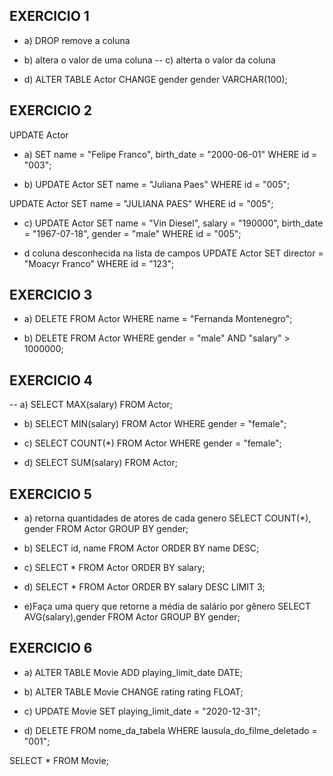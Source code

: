 ## EXERCICIO 1 
- a) DROP remove a coluna
- b) altera o valor de uma coluna
-- c) alterta o valor da coluna

- d)
ALTER TABLE Actor CHANGE gender gender VARCHAR(100);

## EXERCICIO 2
UPDATE Actor

- a)
SET name = "Felipe Franco",
birth_date = "2000-06-01"
WHERE id = "003";

- b)
UPDATE Actor
SET name = "Juliana Paes"
WHERE id = "005";

UPDATE Actor
SET name = "JULIANA PAES"
WHERE id = "005";

- c)
UPDATE Actor SET name = "Vin Diesel",
salary = "190000",
birth_date = "1967-07-18",
gender = "male"
WHERE id = "005";

- d coluna desconhecida na lista de campos
UPDATE Actor
SET director = "Moacyr Franco"
WHERE id = "123";

## EXERCICIO 3

- a) 
DELETE FROM Actor WHERE name = "Fernanda Montenegro";

- b)
DELETE FROM Actor WHERE gender = "male" AND "salary" > 1000000;

## EXERCICIO 4
-- a)
SELECT MAX(salary) FROM Actor;

- b)
SELECT MIN(salary) FROM Actor WHERE gender = "female";

- c)
SELECT COUNT(*) FROM Actor WHERE gender = "female";

- d)
SELECT SUM(salary) FROM Actor;

## EXERCICIO 5

- a) retorna  quantidades de atores de cada genero
SELECT COUNT(*), gender
FROM Actor
GROUP BY gender;

- b)
SELECT id, name FROM Actor ORDER BY name DESC;

- c)
SELECT * FROM Actor ORDER BY salary;

- d)
SELECT * FROM Actor
ORDER BY salary DESC LIMIT 3;

- e)Faça uma query que retorne a média de salário por gênero
SELECT AVG(salary),gender FROM Actor GROUP BY gender;

## EXERCICIO 6

- a) 
ALTER TABLE Movie ADD playing_limit_date DATE;

- b)
ALTER TABLE Movie CHANGE rating rating FLOAT;

- c)
UPDATE Movie
SET playing_limit_date = "2020-12-31";

- d)
DELETE FROM nome_da_tabela WHERE lausula_do_filme_deletado = "001";

SELECT * FROM Movie;